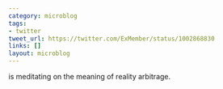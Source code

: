 ```yaml
---
category: microblog
tags:
- twitter
tweet_url: https://twitter.com/ExMember/status/1002868830
links: []
layout: microblog
---
```

is meditating on the meaning of reality arbitrage.
